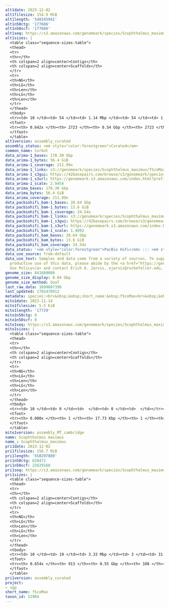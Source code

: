```yaml
---
alt1date: 2023-12-02
alt1filesize: 154.9 MiB
alt1length: '540345941'
alt1n50ctg: '177686'
alt1n50scf: '177686'
alt1seq: https://s3.amazonaws.com/genomeark/species/Scophthalmus_maximus/fScoMax1/assembly_curated/fScoMax1.alt.cur.20231202.fasta.gz
alt1sizes: |
  <table class="sequence-sizes-table">
  <thead>
  <tr>
  <th></th>
  <th colspan=2 align=center>Contigs</th>
  <th colspan=2 align=center>Scaffolds</th>
  </tr>
  <tr>
  <th>NG</th>
  <th>LG</th>
  <th>Len</th>
  <th>LG</th>
  <th>Len</th>
  </tr>
  </thead>
  <tbody>
  <tr><td> 10 </td><td> 54 </td><td> 1.14 Mbp </td><td> 54 </td><td> 1.14 Mbp </td></tr><tr><td> 20 </td><td> 147 </td><td> 0.73 Mbp </td><td> 147 </td><td> 0.73 Mbp </td></tr><tr><td> 30 </td><td> 292 </td><td> 475.66 Kbp </td><td> 292 </td><td> 475.66 Kbp </td></tr><tr><td> 40 </td><td> 515 </td><td> 297.12 Kbp </td><td> 515 </td><td> 297.12 Kbp </td></tr><tr style="background-color:#cccccc;"><td> 50 </td><td> 878 </td><td> 177.69 Kbp </td><td> 878 </td><td> 177.69 Kbp </td></tr><tr><td> 60 </td><td> 1624 </td><td> 64.09 Kbp </td><td> 1624 </td><td> 64.09 Kbp </td></tr><tr><td> 70 </td><td> 0 </td><td>  </td><td> 0 </td><td>  </td></tr><tr><td> 80 </td><td> 0 </td><td>  </td><td> 0 </td><td>  </td></tr><tr><td> 90 </td><td> 0 </td><td>  </td><td> 0 </td><td>  </td></tr><tr><td> 100 </td><td> 0 </td><td>  </td><td> 0 </td><td>  </td></tr></tbody>
  <tfoot>
  <tr><th> 0.642x </th><th> 2723 </th><th> 0.54 Gbp </th><th> 2723 </th><th> 0.54 Gbp </th></tr>
  </tfoot>
  </table>
alt1version: assembly_curated
assembly_status: <em style="color:forestgreen">Curated</em>
common_name: turbot
data_arima-1_bases: 178.30 Gbp
data_arima-1_bytes: 56.4 GiB
data_arima-1_coverage: 211.99x
data_arima-1_links: s3://genomeark/species/Scophthalmus_maximus/fScoMax1/genomic_data/arima/<br>
data_arima-1_s3gui: https://42basepairs.com/browse/s3/genomeark/species/Scophthalmus_maximus/fScoMax1/genomic_data/arima/
data_arima-1_s3url: https://genomeark.s3.amazonaws.com/index.html?prefix=species/Scophthalmus_maximus/fScoMax1/genomic_data/arima/
data_arima-1_scale: 2.9454
data_arima_bases: 178.30 Gbp
data_arima_bytes: 56.4 GiB
data_arima_coverage: 211.99x
data_pacbiohifi_bam-1_bases: 20.64 Gbp
data_pacbiohifi_bam-1_bytes: 13.6 GiB
data_pacbiohifi_bam-1_coverage: 24.54x
data_pacbiohifi_bam-1_links: s3://genomeark/species/Scophthalmus_maximus/fScoMax1/genomic_data/pacbio_hifi/<br>
data_pacbiohifi_bam-1_s3gui: https://42basepairs.com/browse/s3/genomeark/species/Scophthalmus_maximus/fScoMax1/genomic_data/pacbio_hifi/
data_pacbiohifi_bam-1_s3url: https://genomeark.s3.amazonaws.com/index.html?prefix=species/Scophthalmus_maximus/fScoMax1/genomic_data/pacbio_hifi/
data_pacbiohifi_bam-1_scale: 1.4092
data_pacbiohifi_bam_bases: 20.64 Gbp
data_pacbiohifi_bam_bytes: 13.6 GiB
data_pacbiohifi_bam_coverage: 24.54x
data_status: '<em style="color:forestgreen">PacBio HiFi</em> ::: <em style="color:forestgreen">Arima</em>'
data_use_source: from-default
data_use_text: Samples and data come from a variety of sources. To support fair and
  productive use of this data, please abide by the <a href="https://genome10k.soe.ucsc.edu/data-use-policies/">Data
  Use Policy</a> and contact Erich D. Jarvis, ejarvis@rockefeller.edu, with any questions.
genome_size: 841080000
genome_size_display: 0.84 Gbp
genome_size_method: GoaT
last_raw_data: 1699887398
last_updated: 1701478912
metadata: species:<br>&nbsp;&nbsp;short_name:&nbsp;fScoMax<br>&nbsp;&nbsp;name:&nbsp;Scophthalmus&nbsp;maximus<br>&nbsp;&nbsp;taxon_id:&nbsp;52904<br>&nbsp;&nbsp;common_name:&nbsp;turbot<br>&nbsp;&nbsp;order:<br>&nbsp;&nbsp;&nbsp;&nbsp;name:&nbsp;Pleuronectiformes<br>&nbsp;&nbsp;family:<br>&nbsp;&nbsp;&nbsp;&nbsp;name:&nbsp;Scophthalmidae<br>&nbsp;&nbsp;individuals:<br>&nbsp;&nbsp;&nbsp;&nbsp;-&nbsp;short_name:&nbsp;fScoMax1<br>&nbsp;&nbsp;&nbsp;&nbsp;&nbsp;&nbsp;biosample_id:&nbsp;SAMEA110450106<br>&nbsp;&nbsp;&nbsp;&nbsp;&nbsp;&nbsp;sex:<br>&nbsp;&nbsp;genome_size:&nbsp;841080000<br>&nbsp;&nbsp;genome_size_method:&nbsp;GoaT<br>&nbsp;&nbsp;project:&nbsp;[&nbsp;vgp&nbsp;]<br>
mito1date: 2023-11-14
mito1filesize: 5.5 KiB
mito1length: '17729'
mito1n50ctg: 0
mito1n50scf: 0
mito1seq: https://s3.amazonaws.com/genomeark/species/Scophthalmus_maximus/fScoMax1/assembly_MT_cambridge/fScoMax1.MT.20231114.fasta.gz
mito1sizes: |
  <table class="sequence-sizes-table">
  <thead>
  <tr>
  <th></th>
  <th colspan=2 align=center>Contigs</th>
  <th colspan=2 align=center>Scaffolds</th>
  </tr>
  <tr>
  <th>NG</th>
  <th>LG</th>
  <th>Len</th>
  <th>LG</th>
  <th>Len</th>
  </tr>
  </thead>
  <tbody>
  <tr><td> 10 </td><td> 0 </td><td>  </td><td> 0 </td><td>  </td></tr><tr><td> 20 </td><td> 0 </td><td>  </td><td> 0 </td><td>  </td></tr><tr><td> 30 </td><td> 0 </td><td>  </td><td> 0 </td><td>  </td></tr><tr><td> 40 </td><td> 0 </td><td>  </td><td> 0 </td><td>  </td></tr><tr style="background-color:#cccccc;"><td> 50 </td><td> 0 </td><td style="background-color:#ff8888;">  </td><td> 0 </td><td style="background-color:#ff8888;">  </td></tr><tr><td> 60 </td><td> 0 </td><td>  </td><td> 0 </td><td>  </td></tr><tr><td> 70 </td><td> 0 </td><td>  </td><td> 0 </td><td>  </td></tr><tr><td> 80 </td><td> 0 </td><td>  </td><td> 0 </td><td>  </td></tr><tr><td> 90 </td><td> 0 </td><td>  </td><td> 0 </td><td>  </td></tr><tr><td> 100 </td><td> 0 </td><td>  </td><td> 0 </td><td>  </td></tr></tbody>
  <tfoot>
  <tr><th> 0.000x </th><th> 1 </th><th> 17.73 Kbp </th><th> 1 </th><th> 17.73 Kbp </th></tr>
  </tfoot>
  </table>
mito1version: assembly_MT_cambridge
name: Scophthalmus maximus
name_: Scophthalmus_maximus
pri1date: 2023-12-02
pri1filesize: 156.7 MiB
pri1length: '550297089'
pri1n50ctg: 628472
pri1n50scf: 22629160
pri1seq: https://s3.amazonaws.com/genomeark/species/Scophthalmus_maximus/fScoMax1/assembly_curated/fScoMax1.pri.cur.20231202.fasta.gz
pri1sizes: |
  <table class="sequence-sizes-table">
  <thead>
  <tr>
  <th></th>
  <th colspan=2 align=center>Contigs</th>
  <th colspan=2 align=center>Scaffolds</th>
  </tr>
  <tr>
  <th>NG</th>
  <th>LG</th>
  <th>Len</th>
  <th>LG</th>
  <th>Len</th>
  </tr>
  </thead>
  <tbody>
  <tr><td> 10 </td><td> 19 </td><td> 3.33 Mbp </td><td> 3 </td><td> 31.24 Mbp </td></tr><tr><td> 20 </td><td> 51 </td><td> 2.23 Mbp </td><td> 6 </td><td> 26.79 Mbp </td></tr><tr><td> 30 </td><td> 96 </td><td> 1.64 Mbp </td><td> 9 </td><td> 26.18 Mbp </td></tr><tr><td> 40 </td><td> 162 </td><td> 1.06 Mbp </td><td> 13 </td><td> 25.50 Mbp </td></tr><tr style="background-color:#cccccc;"><td> 50 </td><td> 263 </td><td style="background-color:#ff8888;"> 0.63 Mbp </td><td> 16 </td><td style="background-color:#88ff88;"> 22.63 Mbp </td></tr><tr><td> 60 </td><td> 454 </td><td> 280.11 Kbp </td><td> 20 </td><td> 20.78 Mbp </td></tr><tr><td> 70 </td><td> 0 </td><td>  </td><td> 0 </td><td>  </td></tr><tr><td> 80 </td><td> 0 </td><td>  </td><td> 0 </td><td>  </td></tr><tr><td> 90 </td><td> 0 </td><td>  </td><td> 0 </td><td>  </td></tr><tr><td> 100 </td><td> 0 </td><td>  </td><td> 0 </td><td>  </td></tr></tbody>
  <tfoot>
  <tr><th> 0.654x </th><th> 913 </th><th> 0.55 Gbp </th><th> 108 </th><th> 0.55 Gbp </th></tr>
  </tfoot>
  </table>
pri1version: assembly_curated
project:
- vgp
short_name: fScoMax
taxon_id: 52904
---
```

